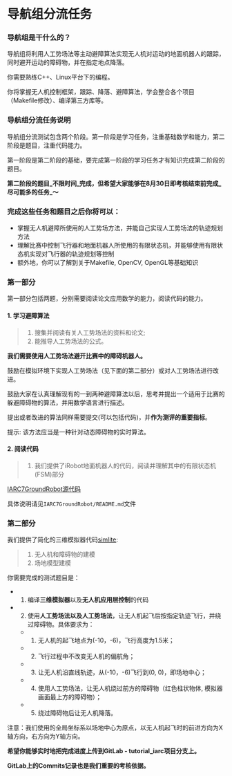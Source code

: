 # 导航组分流任务

### 导航组是干什么的？

导航组将利用人工势场法等主动避障算法实现无人机对运动的地面机器人的跟踪，同时避开运动的障碍物，并在指定地点降落。

你需要熟练C++、Linux平台下的编程。

你将掌握无人机控制框架，跟踪、降落、避障算法，学会整合各个项目（Makefile修改）、编译第三方库等。  

### 导航组分流任务说明
导航组分流测试包含两个阶段。第一阶段是学习任务，注重基础数学和能力，第二阶段是题目，注重代码能力。

第一阶段是第二阶段的基础，要完成第一阶段的学习任务才有知识完成第二阶段的题目。

**第二阶段的题目_不限时间_完成，但希望大家能够在8月30日即考核结束前完成_尽可能多的任务_～**

### 完成这些任务和题目之后你将可以：
* 掌握无人机避障所使用的人工势场方法，并能自己实现人工势场法的轨迹规划方法
* 理解比赛中控制飞行器和地面机器人所使用的有限状态机，并能够使用有限状态机实现对飞行器的轨迹规划等控制
* 额外地，你可以了解到关于Makefile, OpenCV, OpenGL等基础知识

### 第一部分
第一部分包括两题，分别需要阅读论文应用数学的能力，阅读代码的能力。

#### 1. 学习避障算法
> 1. 搜集并阅读有关人工势场法的资料和论文;
> 2. 能推导人工势场法的公式。

**我们需要使用人工势场法避开比赛中的障碍机器人。**

鼓励在模拟环境下实现人工势场法（见下面的第二部分）或对人工势场法进行改进。

鼓励大家在认真理解现有的一到两种避障算法以后，思考并提出一个适用于比赛的躲避障碍物的算法，并用数学语言进行描述。

提出或者改进的算法同样需要提交(可以包括代码)，并**作为测评的重要指标**。

提示: 该方法应当是一种针对动态障碍物的实时算法。

#### 2. 阅读代码
> 1. 我们提供了iRobot地面机器人的代码，阅读并理解其中的有限状态机(FSM)部分

[IARC7GroundRobot源代码](https://gitlab.com/SYSU-IARC-TUTORIAL/IARC7GroundRobot)

具体说明请见`IARC7GroundRobot/README.md`文件

### 第二部分
我们提供了简化的三维模拟器代码[simlite](https://gitlab.com/SYSU-IARC-TUTORIAL/simlite):

> 1.  无人机和障碍物的建模
> 2.  场地模型建模

你需要完成的测试题目是：
*  1. 编译**三维模拟器**以及**无人机应用层控制**的代码
*  2. 使用**人工势场法以及人工势场法**，让无人机起飞后按指定轨迹飞行，并绕过障碍物。具体要求为：
	- 1. 无人机的起飞地点为(-10，-6)，飞行高度为1.5米；
	- 2. 飞行过程中不改变无人机的偏航角；
	- 3. 让无人机沿直线轨迹，从(-10，-6)飞行到(0, 0)，即场地中心；
	- 4. 使用人工势场法，让无人机绕过前方的障碍物（红色柱状物体, 模拟器画面最上方的障碍物）； 
	- 5. 绕过障碍物后让无人机降落。

注意：我们使用的全局坐标系以场地中心为原点，以无人机起飞时的前进方向为X轴方向，右方向为Y轴方向。 


**希望你能够实时地把完成进度上传到GitLab - tutorial_iarc项目分支上。**

**GitLab上的Commits记录也是我们重要的考核依据。**
